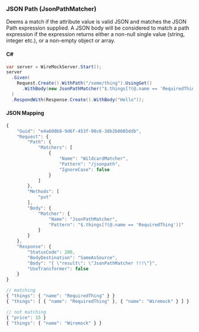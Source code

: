### JSON Path (JsonPathMatcher)
Deems a match if the attribute value is valid JSON and matches the JSON Path expression supplied.
A JSON body will be considered to match a path expression if the expression returns either a non-null single value (string, integer etc.), or a non-empty object or array.

#### C#
```csharp
var server = WireMockServer.Start();
server
  .Given(
    Request.Create().WithPath("/some/thing").UsingGet()
      .WithBody(new JsonPathMatcher("$.things[?(@.name == 'RequiredThing')]"));
  )
  .RespondWith(Response.Create().WithBody("Hello"));
```

#### JSON Mapping
``` js
{
    "Guid": "e4a600b8-9d6f-453f-90c6-3db2b0885ddb",
    "Request": {
        "Path": {
            "Matchers": [
                {
                    "Name": "WildcardMatcher",
                    "Pattern": "/jsonpath",
                    "IgnoreCase": false
                }
            ]
        },
        "Methods": [
            "put"
        ],
        "Body": {
            "Matcher": {
                "Name": "JsonPathMatcher",
                "Pattern": "$.things[?(@.name == 'RequiredThing')]"
            }
        }
    },
    "Response": {
        "StatusCode": 200,
        "BodyDestination": "SameAsSource",
        "Body": "{ \"result\": \"JsonPathMatcher !!!\"}",
        "UseTransformer": false
    }
}
```

``` js
// matching
{ "things": { "name": "RequiredThing" } }
{ "things": [ { "name": "RequiredThing" }, { "name": "Wiremock" } ] }

// not matching
{ "price": 15 }
{ "things": { "name": "Wiremock" } }
```